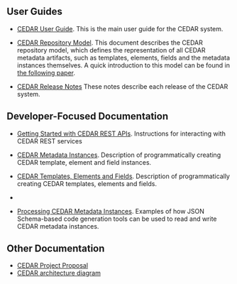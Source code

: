 
## User Guides
* [CEDAR User Guide](https://metadatacenter.github.io/cedar-manual/). This is the main user guide for the CEDAR system.

* [CEDAR Repository Model](https://metadatacenter.org/tools-training/outreach/cedar-template-model). This document describes the CEDAR repository model, which defines the representation of all CEDAR metadata artifacts, such as templates, elements, fields and the metadata instances themselves. A quick introduction to this model can be found in [the following paper](https://metadatacenter.org/open-repository-model-acquiring-knowledge-about-scientific-experiments). 

* [CEDAR Release Notes](https://github.com/metadatacenter/cedar-project/releases) These notes describe each release of the CEDAR system.

## Developer-Focused Documentation

* [Getting Started with CEDAR REST APIs](https://github.com/metadatacenter/cedar-docs/wiki/CEDAR-REST-APIs). Instructions for interacting with CEDAR REST services

* [CEDAR Metadata Instances](https://github.com/metadatacenter/cedar-docs/wiki/CEDAR-Template,-Element,-and-Field-Instances). Description of programmatically creating CEDAR template, element and field instances.

* [CEDAR Templates, Elements and Fields](https://github.com/metadatacenter/cedar-docs/wiki/CEDAR-Template,-Element,-and-Fields). Description of programmatically creating CEDAR templates, elements and fields.
*
* [Processing CEDAR Metadata Instances](https://github.com/metadatacenter/cedar-docs/wiki/Processing-CEDAR-Template-Instances). Examples of how JSON Schema-based code generation tools can be used to read and write CEDAR metadata instances.

## Other Documentation
* [CEDAR Project Proposal](http://metadatacenter.org/tools-training/outreach/cedar-proposal-text)
* [CEDAR architecture diagram](https://github.com/metadatacenter/cedar-docs/blob/develop/diagrams/cedar_architecture/CEDAR%20Architecture.pdf)

